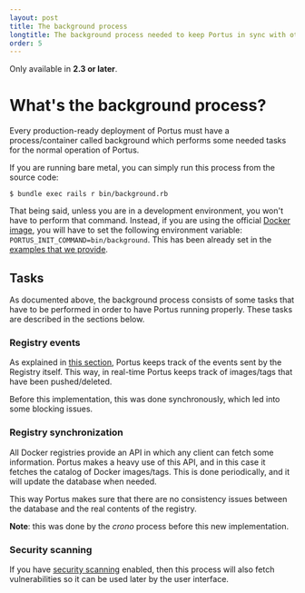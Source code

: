 ```yaml
---
layout: post
title: The background process
longtitle: The background process needed to keep Portus in sync with other components
order: 5
---
```


<div class="alert alert-info">
  Only available in <strong>2.3 or later</strong>.
</div>

# What's the background process?

Every production-ready deployment of Portus must have a process/container called
background which performs some needed tasks for the normal operation of Portus.

If you are running bare metal, you can simply run this process from the source
code:

```
$ bundle exec rails r bin/background.rb
```

That being said, unless you are in a development environment, you won't have to
perform that command. Instead, if you are using the official [Docker
image](https://hub.docker.com/r/opensuse/portus/tags/), you will have to set the
following environment variable: `PORTUS_INIT_COMMAND=bin/background`. This has
been already set in the [examples that we
provide](https://github.com/SUSE/Portus/tree/master/examples).

## Tasks

As documented above, the background process consists of some tasks that have to
be performed in order to have Portus running properly. These tasks are described
in the sections below.

### Registry events

As explained in [this
section](/features/1_Synchronizing-the-Registry-and-Portus.html#webhooks),
Portus keeps track of the events sent by the Registry itself. This way, in
real-time Portus keeps track of images/tags that have been pushed/deleted.

Before this implementation, this was done synchronously, which led into some
blocking issues.

### Registry synchronization

All Docker registries provide an API in which any client can fetch some
information. Portus makes a heavy use of this API, and in this case it fetches
the catalog of Docker images/tags. This is done periodically, and it will update
the database when needed.

This way Portus makes sure that there are no consistency issues between the
database and the real contents of the registry.

**Note**: this was done by the *crono* process before this new implementation.

### Security scanning

If you have [security scanning](/features/6_security_scanning.html) enabled,
then this process will also fetch vulnerabilities so it can be used later by the
user interface.

